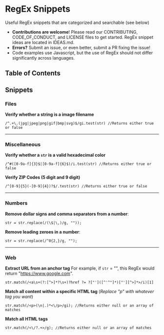 # RegEx Snippets
Useful RegEx snippets that are categorized and searchable (see below)
* **Contributions are welcome**! Please read our CONTRIBUTING, CODE_OF_CONDUCT, and LICENSE files to get started. RegEx snippet ideas are located in IDEAS.md.
* **Errors?** Submit an issue, or even better, submit a PR fixing the issue!
* Code examples use Javascript, but the use of RegEx should not differ significantly across languages.

## Table of Contents

## Snippets

### Files
**Verify whether a string is a image filename**
```
/^.+\.(jpg|jpeg|png|gif|bmp|svg)$/gi.test(str) //Returns either true or false
```

---

### Miscellaneous
**Verify whether a `str` is a valid hexadecimal color**
```
/^#([0-9a-f]{3}$|[0-9a-f]{6}$)/i.test(str) //Returns either true or false
```

**Verify ZIP Codes (5 digit and 9 digit)**
```
/^[0-9]{5}(-[0-9]{4})?$/.test(str) //Returns either true or false
```

---

### Numbers

**Remove dollar signs and comma separators from a number**:
```
str = str.replace(/(\$|\,)/g, ""));
```

**Remove leading zeroes in a number**:    
```
str = str.replace(/^0{2,}/g, "");
```

---

### Web

**Extract URL from an anchor tag**
For example, if `str` = "<a href = 'https://www.google.com'></a>", this RegEx would return "https://www.google.com".  

```
str.match(/<a\s+(?:[^>]*?\s+)?href ?= ?["']([^'^"]*)["'][^>]*>/i)[1] 
```

**Match all content within a specific HTML tag** (*Replace "p" with whatever tag you want*)
```
str.match(/<p>(\n|.)*<\/p>/gi); //Returns either null or an array of matches
```

**Match all HTML tags**
```
str.match(/<\/?.+>/g); //Returns either null or an array of matches
```

